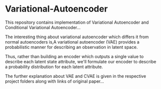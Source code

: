 # Variational-Autoencoder
This repository contains implementation of Variational Autoencoder 
and Conditional Variational Autoencoder...

The interesting thing about variational autoencoder which differs it from normal autoencoders is,A variational autoencoder (VAE) provides a probabilistic manner for describing an observation in latent space. 

Thus, rather than building an encoder which outputs a single value to describe each latent state attribute, we'll formulate our encoder to describe a probability distribution for each latent attribute.

The further explanation about VAE and CVAE is given in the respective project folders along with links of original paper...
